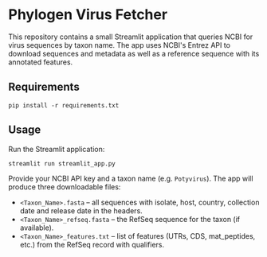 # Phylogen Virus Fetcher

This repository contains a small Streamlit application that queries NCBI for virus sequences by taxon name. The app uses NCBI's Entrez API to download sequences and metadata as well as a reference sequence with its annotated features.

## Requirements

```
pip install -r requirements.txt
```

## Usage

Run the Streamlit application:

```
streamlit run streamlit_app.py
```

Provide your NCBI API key and a taxon name (e.g. `Potyvirus`). The app will produce three downloadable files:

- `<Taxon_Name>.fasta` – all sequences with isolate, host, country, collection date and release date in the headers.
- `<Taxon_Name>_refseq.fasta` – the RefSeq sequence for the taxon (if available).
- `<Taxon_Name>_features.txt` – list of features (UTRs, CDS, mat_peptides, etc.) from the RefSeq record with qualifiers.
